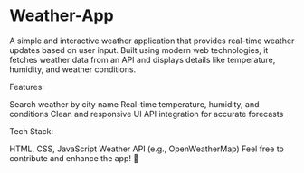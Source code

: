 # Weather-App
A simple and interactive weather application that provides real-time weather updates based on user input. Built using modern web technologies, it fetches weather data from an API and displays details like temperature, humidity, and weather conditions.

Features:

Search weather by city name
Real-time temperature, humidity, and conditions
Clean and responsive UI
API integration for accurate forecasts

Tech Stack:

HTML, CSS, JavaScript
Weather API (e.g., OpenWeatherMap)
Feel free to contribute and enhance the app! 🚀
